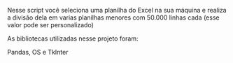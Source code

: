 Nesse script você seleciona uma planilha do Excel na sua máquina e realiza a divisão dela em varias planilhas menores com 50.000 linhas cada (esse valor pode ser personalizado)

As bibliotecas utilizadas nesse projeto foram:

Pandas, OS e TkInter
